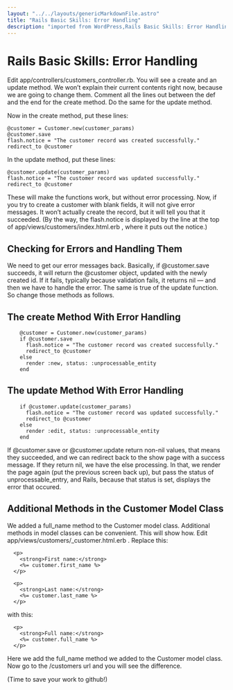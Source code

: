 ```yaml
---
layout: "../../layouts/genericMarkdownFile.astro"
title: "Rails Basic Skills: Error Handling"
description: "imported from WordPress,Rails Basic Skills: Error Handling"
---
```


# Rails Basic Skills: Error Handling

Edit app/controllers/customers_controller.rb. You will see a create and an update method. We won’t explain their current contents right now, because we are going to change them. Comment all the lines out between the def and the end for the create method. Do the same for the update method.

Now in the create method, put these lines:

```
@customer = Customer.new(customer_params)
@customer.save
flash.notice = "The customer record was created successfully."
redirect_to @customer
```

In the update method, put these lines:

```
@customer.update(customer_params)
flash.notice = "The customer record was updated successfully."
redirect_to @customer

```

These will make the functions work, but without error processing. Now, if you try to create a customer with blank fields, it will not give error messages. It won’t actually create the record, but it will tell you that it succeeded. (By the way, the flash.notice is displayed by the line at the top of app/views/customers/index.html.erb , where it puts out the notice.)

## Checking for Errors and Handling Them

We need to get our error messages back. Basically, if @customer.save succeeds, it will return the @customer object, updated with the newly created id. If it fails, typically because validation fails, it returns nil — and then we have to handle the error. The same is true of the update function. So change those methods as follows.

## The create Method With Error Handling

```
    @customer = Customer.new(customer_params)
    if @customer.save
      flash.notice = "The customer record was created successfully."
      redirect_to @customer
    else
      render :new, status: :unprocessable_entity
    end

```

## The update Method With Error Handling

```
    if @customer.update(customer_params)
      flash.notice = "The customer record was updated successfully."
      redirect_to @customer
    else
      render :edit, status: :unprocessable_entity
    end
```

If @customer.save or @customer.update return non-nil values, that means they succeeded, and we can redirect back to the show page with a success message. If they return nil, we have the else processing. In that, we render the page again (put the previous screen back up), but pass the status of unprocessable_entry, and Rails, because that status is set, displays the error that occured.

## Additional Methods in the Customer Model Class

We added a full_name method to the Customer model class. Additional methods in model classes can be convenient. This will show how. Edit app/views/customers/\_customer.html.erb . Replace this:

```
  <p>
    <strong>First name:</strong>
    <%= customer.first_name %>
  </p>

  <p>
    <strong>Last name:</strong>
    <%= customer.last_name %>
  </p>
```

with this:

```
  <p>
    <strong>Full name:</strong>
    <%= customer.full_name %>
  </p>
```

Here we add the full_name method we added to the Customer model class. Now go to the /customers url and you will see the difference.

(Time to save your work to github!)
